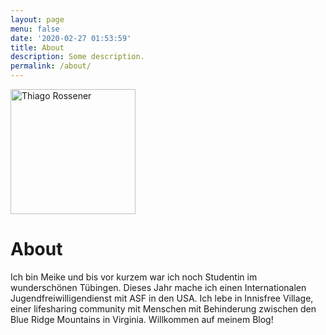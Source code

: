 ```yaml
---
layout: page
menu: false
date: '2020-02-27 01:53:59'
title: About
description: Some description.
permalink: /about/
---
```


<img class="img-rounded" src="/assets/img/uploads/profile.png" alt="Thiago Rossener" width="200">

# About

Ich bin Meike und bis vor kurzem war ich noch Studentin im wunderschönen Tübingen. Dieses Jahr mache ich einen Internationalen Jugendfreiwilligendienst mit ASF in den USA. Ich lebe in Innisfree Village, einer lifesharing community mit Menschen mit Behinderung zwischen den Blue Ridge Mountains in Virginia. Willkommen auf meinem Blog!
